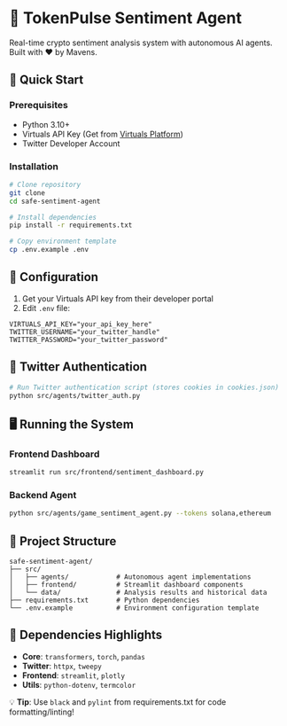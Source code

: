 # 🌟 TokenPulse Sentiment Agent

Real-time crypto sentiment analysis system with autonomous AI agents. Built with ❤️ by Mavens.

## 🚀 Quick Start

### Prerequisites
- Python 3.10+
- Virtuals API Key (Get from [Virtuals Platform](https://console.game.virtuals.io/projects))
- Twitter Developer Account

### Installation
```bash
# Clone repository
git clone 
cd safe-sentiment-agent

# Install dependencies
pip install -r requirements.txt

# Copy environment template
cp .env.example .env
```

## 🔧 Configuration
1. Get your Virtuals API key from their developer portal
2. Edit `.env` file:
```env
VIRTUALS_API_KEY="your_api_key_here"
TWITTER_USERNAME="your_twitter_handle"
TWITTER_PASSWORD="your_twitter_password"
```

## 🔐 Twitter Authentication
```bash
# Run Twitter authentication script (stores cookies in cookies.json)
python src/agents/twitter_auth.py
```

## 🖥️ Running the System

### Frontend Dashboard
```bash
streamlit run src/frontend/sentiment_dashboard.py
```

### Backend Agent
```bash
python src/agents/game_sentiment_agent.py --tokens solana,ethereum
```

## 📂 Project Structure
```
safe-sentiment-agent/
├── src/
│   ├── agents/            # Autonomous agent implementations
│   ├── frontend/          # Streamlit dashboard components
│   └── data/              # Analysis results and historical data
├── requirements.txt       # Python dependencies
└── .env.example           # Environment configuration template
```

## 📌 Dependencies Highlights
- **Core**: `transformers`, `torch`, `pandas`
- **Twitter**: `httpx`, `tweepy`
- **Frontend**: `streamlit`, `plotly`
- **Utils**: `python-dotenv`, `termcolor`

💡 **Tip**: Use `black` and `pylint` from requirements.txt for code formatting/linting!
